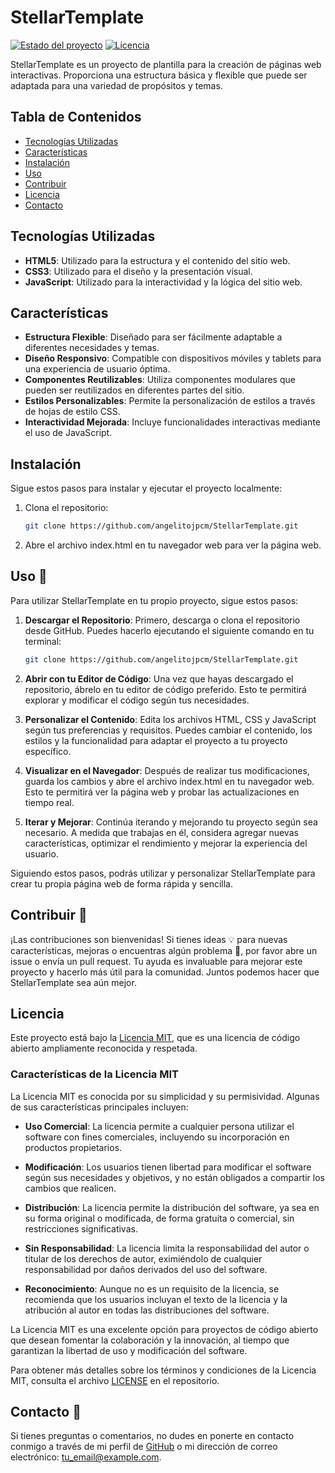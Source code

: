 # StellarTemplate

[![Estado del proyecto](https://img.shields.io/badge/estado-en%20desarrollo-brightgreen)](https://github.com/angelitojpcm/StellarTemplate)
[![Licencia](https://img.shields.io/badge/licencia-MIT-blue.svg)](https://github.com/angelitojpcm/StellarTemplate/blob/main/LICENSE)

StellarTemplate es un proyecto de plantilla para la creación de páginas web interactivas. Proporciona una estructura básica y flexible que puede ser adaptada para una variedad de propósitos y temas.

## Tabla de Contenidos

- [Tecnologías Utilizadas](#tecnologías-utilizadas)
- [Características](#características)
- [Instalación](#instalación)
- [Uso](#uso)
- [Contribuir](#contribuir)
- [Licencia](#licencia)
- [Contacto](#contacto)

## Tecnologías Utilizadas

- **HTML5**: Utilizado para la estructura y el contenido del sitio web.
- **CSS3**: Utilizado para el diseño y la presentación visual.
- **JavaScript**: Utilizado para la interactividad y la lógica del sitio web.

## Características

- **Estructura Flexible**: Diseñado para ser fácilmente adaptable a diferentes necesidades y temas.
- **Diseño Responsivo**: Compatible con dispositivos móviles y tablets para una experiencia de usuario óptima.
- **Componentes Reutilizables**: Utiliza componentes modulares que pueden ser reutilizados en diferentes partes del sitio.
- **Estilos Personalizables**: Permite la personalización de estilos a través de hojas de estilo CSS.
- **Interactividad Mejorada**: Incluye funcionalidades interactivas mediante el uso de JavaScript.

## Instalación

Sigue estos pasos para instalar y ejecutar el proyecto localmente:

1. Clona el repositorio:
   ```sh
   git clone https://github.com/angelitojpcm/StellarTemplate.git
2. Abre el archivo index.html en tu navegador web para ver la página web.

## Uso 🚀

Para utilizar StellarTemplate en tu propio proyecto, sigue estos pasos:

1. **Descargar el Repositorio**: Primero, descarga o clona el repositorio desde GitHub. Puedes hacerlo ejecutando el siguiente comando en tu terminal:
   ```sh
   git clone https://github.com/angelitojpcm/StellarTemplate.git
2. **Abrir con tu Editor de Código**: Una vez que hayas descargado el repositorio, ábrelo en tu editor de código preferido. Esto te permitirá explorar y modificar el código según tus necesidades.

3. **Personalizar el Contenido**: Edita los archivos HTML, CSS y JavaScript según tus preferencias y requisitos. Puedes cambiar el contenido, los estilos y la funcionalidad para adaptar el proyecto a tu proyecto específico.

4. **Visualizar en el Navegador**: Después de realizar tus modificaciones, guarda los cambios y abre el archivo index.html en tu navegador web. Esto te permitirá ver la página web y probar las actualizaciones en tiempo real.

5. **Iterar y Mejorar**: Continúa iterando y mejorando tu proyecto según sea necesario. A medida que trabajas en él, considera agregar nuevas características, optimizar el rendimiento y mejorar la experiencia del usuario.

Siguiendo estos pasos, podrás utilizar y personalizar StellarTemplate para crear tu propia página web de forma rápida y sencilla.

## Contribuir 🤝

¡Las contribuciones son bienvenidas! Si tienes ideas 💡 para nuevas características, mejoras o encuentras algún problema 🐛, por favor abre un issue o envía un pull request. Tu ayuda es invaluable para mejorar este proyecto y hacerlo más útil para la comunidad. Juntos podemos hacer que StellarTemplate sea aún mejor.

## Licencia

Este proyecto está bajo la [Licencia MIT](https://github.com/angelitojpcm/StellarTemplate/blob/main/LICENSE), que es una licencia de código abierto ampliamente reconocida y respetada.

### Características de la Licencia MIT

La Licencia MIT es conocida por su simplicidad y su permisividad. Algunas de sus características principales incluyen:

- **Uso Comercial**: La licencia permite a cualquier persona utilizar el software con fines comerciales, incluyendo su incorporación en productos propietarios.
  
- **Modificación**: Los usuarios tienen libertad para modificar el software según sus necesidades y objetivos, y no están obligados a compartir los cambios que realicen.

- **Distribución**: La licencia permite la distribución del software, ya sea en su forma original o modificada, de forma gratuita o comercial, sin restricciones significativas.

- **Sin Responsabilidad**: La licencia limita la responsabilidad del autor o titular de los derechos de autor, eximiéndolo de cualquier responsabilidad por daños derivados del uso del software.

- **Reconocimiento**: Aunque no es un requisito de la licencia, se recomienda que los usuarios incluyan el texto de la licencia y la atribución al autor en todas las distribuciones del software.

La Licencia MIT es una excelente opción para proyectos de código abierto que desean fomentar la colaboración y la innovación, al tiempo que garantizan la libertad de uso y modificación del software.

Para obtener más detalles sobre los términos y condiciones de la Licencia MIT, consulta el archivo [LICENSE](https://github.com/angelitojpcm/StellarTemplate/blob/main/LICENSE) en el repositorio.


## Contacto 📧

Si tienes preguntas o comentarios, no dudes en ponerte en contacto conmigo a través de mi perfil de [GitHub](https://github.com/angelitojpcm) o mi dirección de correo electrónico: [tu_email@example.com](mailto:tu_email@example.com).
